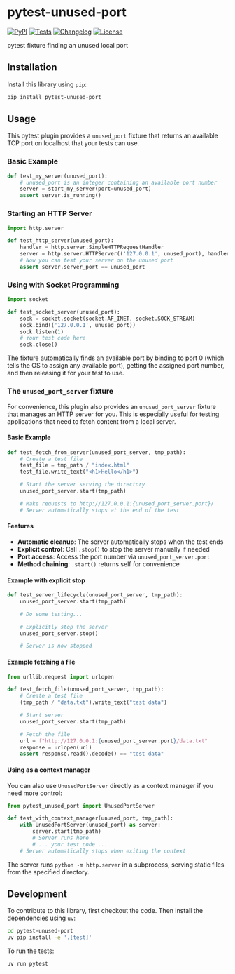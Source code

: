 # pytest-unused-port

[![PyPI](https://img.shields.io/pypi/v/pytest-unused-port.svg)](https://pypi.org/project/pytest-unused-port/)
[![Tests](https://github.com/simonw/pytest-unused-port/actions/workflows/test.yml/badge.svg)](https://github.com/simonw/pytest-unused-port/actions/workflows/test.yml)
[![Changelog](https://img.shields.io/github/v/release/simonw/pytest-unused-port?include_prereleases&label=changelog)](https://github.com/simonw/pytest-unused-port/releases)
[![License](https://img.shields.io/badge/license-Apache%202.0-blue.svg)](https://github.com/simonw/pytest-unused-port/blob/main/LICENSE)

pytest fixture finding an unused local port

## Installation

Install this library using `pip`:
```bash
pip install pytest-unused-port
```
## Usage

This pytest plugin provides a `unused_port` fixture that returns an available TCP port on localhost that your tests can use.

### Basic Example

```python
def test_my_server(unused_port):
    # unused_port is an integer containing an available port number
    server = start_my_server(port=unused_port)
    assert server.is_running()
```

### Starting an HTTP Server

```python
import http.server

def test_http_server(unused_port):
    handler = http.server.SimpleHTTPRequestHandler
    server = http.server.HTTPServer(('127.0.0.1', unused_port), handler)
    # Now you can test your server on the unused port
    assert server.server_port == unused_port
```

### Using with Socket Programming

```python
import socket

def test_socket_server(unused_port):
    sock = socket.socket(socket.AF_INET, socket.SOCK_STREAM)
    sock.bind(('127.0.0.1', unused_port))
    sock.listen(1)
    # Your test code here
    sock.close()
```

The fixture automatically finds an available port by binding to port 0 (which tells the OS to assign any available port), getting the assigned port number, and then releasing it for your test to use.

### The `unused_port_server` fixture

For convenience, this plugin also provides an `unused_port_server` fixture that manages an HTTP server for you. This is especially useful for testing applications that need to fetch content from a local server.

#### Basic Example

```python
def test_fetch_from_server(unused_port_server, tmp_path):
    # Create a test file
    test_file = tmp_path / "index.html"
    test_file.write_text("<h1>Hello</h1>")

    # Start the server serving the directory
    unused_port_server.start(tmp_path)

    # Make requests to http://127.0.0.1:{unused_port_server.port}/
    # Server automatically stops at the end of the test
```

#### Features

- **Automatic cleanup**: The server automatically stops when the test ends
- **Explicit control**: Call `.stop()` to stop the server manually if needed
- **Port access**: Access the port number via `unused_port_server.port`
- **Method chaining**: `.start()` returns self for convenience

#### Example with explicit stop

```python
def test_server_lifecycle(unused_port_server, tmp_path):
    unused_port_server.start(tmp_path)

    # Do some testing...

    # Explicitly stop the server
    unused_port_server.stop()

    # Server is now stopped
```

#### Example fetching a file

```python
from urllib.request import urlopen

def test_fetch_file(unused_port_server, tmp_path):
    # Create a test file
    (tmp_path / "data.txt").write_text("test data")

    # Start server
    unused_port_server.start(tmp_path)

    # Fetch the file
    url = f"http://127.0.0.1:{unused_port_server.port}/data.txt"
    response = urlopen(url)
    assert response.read().decode() == "test data"
```

#### Using as a context manager

You can also use `UnusedPortServer` directly as a context manager if you need more control:

```python
from pytest_unused_port import UnusedPortServer

def test_with_context_manager(unused_port, tmp_path):
    with UnusedPortServer(unused_port) as server:
        server.start(tmp_path)
        # Server runs here
        # ... your test code ...
    # Server automatically stops when exiting the context
```

The server runs `python -m http.server` in a subprocess, serving static files from the specified directory.

## Development

To contribute to this library, first checkout the code. Then install the dependencies using `uv`:
```bash
cd pytest-unused-port
uv pip install -e '.[test]'
```
To run the tests:
```bash
uv run pytest
```
